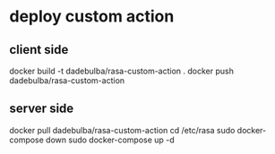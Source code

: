 # deploy custom action

## client side
docker build -t dadebulba/rasa-custom-action .
docker push dadebulba/rasa-custom-action

## server side
docker pull dadebulba/rasa-custom-action
cd /etc/rasa
sudo docker-compose down
sudo docker-compose up -d
